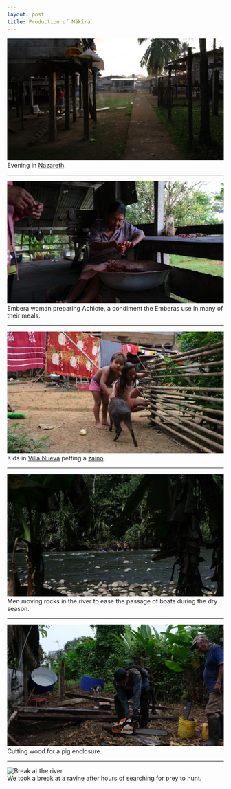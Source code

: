```yaml
---
layout: post
title: Production of Mákĩra
---
```

![Nazareth](images/nazareth.png)   
Evening in <a href="https://www.openstreetmap.org/#map=17/8.275241/-77.523876">Nazareth</a>.

---

![Achiote](images/achiote.png)   
Embera woman preparing Achiote, a condiment the Emberas use in many of their meals.

---

![zaino](images/zaino.png)   
Kids in <a href="https://www.openstreetmap.org/#map=17/8.221854/-77.553724">Villa Nueva</a> petting a <a href="https://en.wikipedia.org/wiki/Collared_peccary">zaino</a>.

---

![rocks](images/rocks.png)   
Men moving rocks in the river to ease the passage of boats during the dry season.

---

![wood](images/wood.png)   
Cutting wood for a pig enclosure.

---

![Break at the river](images/IMG_0451.JPG)   
We took a break at a ravine after hours of searching for prey to hunt.